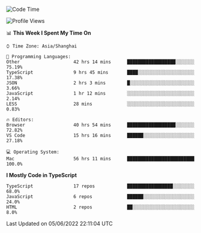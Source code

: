<!--START_SECTION:waka-->
![Code Time](http://img.shields.io/badge/Code%20Time-2%2C045%20hrs%2027%20mins-blue)

![Profile Views](http://img.shields.io/badge/Profile%20Views-0-blue)

📊 **This Week I Spent My Time On** 

```text
⌚︎ Time Zone: Asia/Shanghai

💬 Programming Languages: 
Other                    42 hrs 14 mins      ██████████████████░░░░░░░   75.19% 
TypeScript               9 hrs 45 mins       ████░░░░░░░░░░░░░░░░░░░░░   17.38% 
JSON                     2 hrs 3 mins        █░░░░░░░░░░░░░░░░░░░░░░░░   3.66% 
JavaScript               1 hr 12 mins        ░░░░░░░░░░░░░░░░░░░░░░░░░   2.14% 
LESS                     28 mins             ░░░░░░░░░░░░░░░░░░░░░░░░░   0.83%

🔥 Editors: 
Browser                  40 hrs 54 mins      ██████████████████░░░░░░░   72.82% 
VS Code                  15 hrs 16 mins      ██████░░░░░░░░░░░░░░░░░░░   27.18%

💻 Operating System: 
Mac                      56 hrs 11 mins      █████████████████████████   100.0%

```

**I Mostly Code in TypeScript** 

```text
TypeScript               17 repos            █████████████████░░░░░░░░   68.0% 
JavaScript               6 repos             ██████░░░░░░░░░░░░░░░░░░░   24.0% 
HTML                     2 repos             ██░░░░░░░░░░░░░░░░░░░░░░░   8.0%

```



 Last Updated on 05/06/2022 22:11:04 UTC
<!--END_SECTION:waka-->
